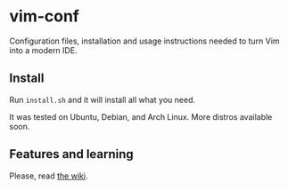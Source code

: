 vim-conf
========
Configuration files, installation and usage instructions needed to turn Vim
into a modern IDE.

Install
-------
Run ``install.sh`` and it will install all what you need.

It was tested on Ubuntu, Debian, and Arch Linux. More distros available soon.

Features and learning
---------------------
Please, read [the wiki](https://github.com/sdanielf/vim-conf/wiki).
